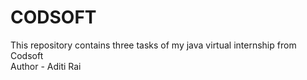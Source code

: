 # CODSOFT
This repository contains three tasks of my java virtual internship from Codsoft
<br>
Author - Aditi Rai
